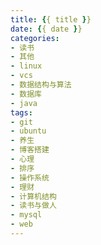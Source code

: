```yaml
---
title: {{ title }}
date: {{ date }}
categories:
- 读书 
- 其他 
- linux 
- vcs 
- 数据结构与算法
- 数据库
- java
tags:
- git 
- ubuntu 
- 养生 
- 博客搭建 
- 心理 
- 排序 
- 操作系统 
- 理财 
- 计算机结构 
- 读书与做人
- mysql
- web
---
```

